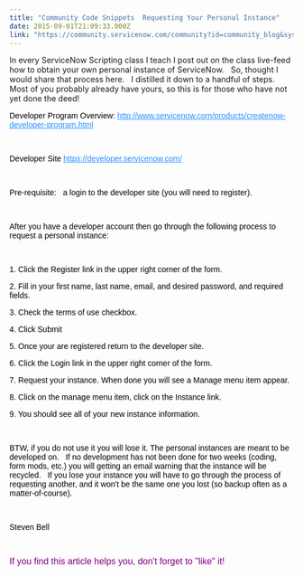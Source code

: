 ```yaml
---
title: "Community Code Snippets  Requesting Your Personal Instance"
date: 2015-09-01T21:09:33.000Z
link: "https://community.servicenow.com/community?id=community_blog&sys_id=adfce2a5dbd0dbc01dcaf3231f961935"
---
```

<p>In every ServiceNow Scripting class I teach I post out on the class live-feed how to obtain your own personal instance of ServiceNow.   So, thought I would share that process here.   I distilled it down to a handful of steps.   Most of you probably already have yours, so this is for those who have not yet done the deed!</p><p></p><p><span style="color: #000000; font-family: Arial; font-size: 14px;">Developer Program Overview: </span><a title="w.servicenow.com/products/createnow-developer-program.html" href="http://www.servicenow.com/products/createnow-developer-program.html" style="color: #278efc; font-family: Arial; font-size: 14px; background: #ffffff;" target="_blank">http://www.servicenow.com/products/createnow-developer-program.html</a><span style="color: #000000; font-family: Arial; font-size: 14px;">   </span></p><p><span style="color: #000000; font-family: Arial; font-size: 14px;"><br/></span></p><p><span style="color: #000000; font-family: Arial; font-size: 14px;">Developer Site </span><a title="eveloper.servicenow.com/" href="https://developer.servicenow.com/" style="color: #278efc; font-family: Arial; font-size: 14px; background: #ffffff;" target="_blank">https://developer.servicenow.com/</a></p><p><span style="color: #000000; font-family: Arial; font-size: 14px;"><br/></span></p><p><span style="color: #000000; font-family: Arial; font-size: 14px;">Pre-requisite:   a login to the developer site (you will need to register).</span></p><p><span style="color: #000000; font-family: Arial; font-size: 14px;"><br/></span></p><p><span style="color: #000000; font-family: Arial; font-size: 14px;">After you have a developer account then go through the following process to request a personal instance:<br/></span></p><p><span style="color: #000000; font-family: Arial; font-size: 14px;"><br/></span></p><p><span style="color: #000000; font-family: Arial; font-size: 14px;">1. Click the Register link in the upper right corner of the form. </span></p><p><span style="color: #000000; font-family: Arial; font-size: 14px;">2. Fill in your first name, last name, email, and desired password, and required fields. </span></p><p><span style="color: #000000; font-family: Arial; font-size: 14px;">3. Check the terms of use checkbox. </span></p><p><span style="color: #000000; font-family: Arial; font-size: 14px;">4. Click Submit </span></p><p><span style="color: #000000; font-family: Arial; font-size: 14px;">5. Once your are registered return to the developer site. </span></p><p><span style="color: #000000; font-family: Arial; font-size: 14px;">6. Click the Login link in the upper right corner of the form. </span></p><p><span style="color: #000000; font-family: Arial; font-size: 14px;">7. Request your instance. When done you will see a Manage menu item appear. </span></p><p><span style="color: #000000; font-family: Arial; font-size: 14px;">8. Click on the manage menu item, click on the Instance link. </span></p><p><span style="color: #000000; font-family: Arial; font-size: 14px;">9. You should see all of your new instance information.</span></p><p><span style="color: #000000; font-family: Arial; font-size: 14px;"><br/></span></p><p><span style="color: #000000; font-family: Arial; font-size: 14px;">BTW, if you do not use it you will lose it. The personal instances are meant to be developed on.   If no development has not been done for two weeks (coding, form mods, etc.) you will getting an email warning that the instance will be recycled.   If you lose your instance you will have to go through the process of requesting another, and it won't be the same one you lost (so backup often as a matter-of-course).</span></p><p><span style="color: #000000; font-family: Arial; font-size: 14px;"><br/></span></p><p><span style="color: #000000; font-family: Arial; font-size: 14px;">Steven Bell</span></p><p><span style="color: #000000; font-family: Arial; font-size: 14px;"><br/></span></p><p><span style="color: #800080; font-size: 16px; font-family: arial, sans-serif;">If you find this article helps you, don't forget to "like" it!</span></p>